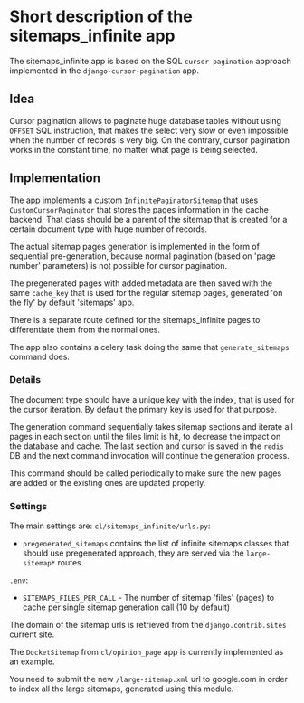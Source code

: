# Short description of the sitemaps_infinite app

The sitemaps_infinite app is based on the SQL `cursor pagination` approach implemented in the `django-cursor-pagination` app.

## Idea

Cursor pagination allows to paginate huge database tables without using `OFFSET` SQL instruction, that makes the select very slow or even impossible when the number of records is very big. On the contrary, cursor pagination works in the constant time, no matter what page is being selected.

## Implementation

The app implements a custom `InfinitePaginatorSitemap` that uses `CustomCursorPaginator` that stores the pages information in the cache backend. That class should be a parent of the sitemap that is created for a certain document type with huge number of records.

The actual sitemap pages generation is implemented in the form of sequential pre-generation, because normal pagination (based on 'page number' parameters) is not possible for cursor pagination.

The pregenerated pages with added metadata are then saved with the same `cache_key` that is used for the regular sitemap pages, generated 'on the fly' by default 'sitemaps' app.

There is a separate route defined for the sitemaps_infinite pages to differentiate them from the normal ones.

The app also contains a celery task doing the same that `generate_sitemaps` command does.

### Details

The document type should have a unique key with the index, that is used for the cursor iteration. By default the primary key is used for that purpose.

The generation command sequentially takes sitemap sections and iterate all pages in each section until the files limit is hit, to decrease the impact on the database and cache.
The last section and cursor is saved in the `redis` DB and the next command invocation will continue the generation process.

This command should be called periodically to make sure the new pages are added or the existing ones are updated properly.

### Settings

The main settings are:
`cl/sitemaps_infinite/urls.py`:
  - `pregenerated_sitemaps` contains the list of infinite sitemaps classes that should use pregenerated approach, they are served via the `large-sitemap*` routes.

`.env`:
  - `SITEMAPS_FILES_PER_CALL` - The number of sitemap 'files' (pages) to cache per single sitemap generation call (10 by default)

The domain of the sitemap urls is retrieved from the `django.contrib.sites` current site.

The `DocketSitemap` from `cl/opinion_page` app is currently implemented as an example.

You need to submit the new `/large-sitemap.xml` url to google.com in order to index all the large sitemaps, generated using this module.